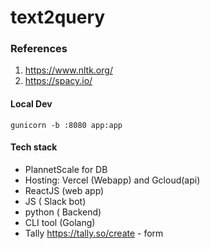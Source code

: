 # text2query

### References

1. https://www.nltk.org/
2. https://spacy.io/


#### Local Dev

```
gunicorn -b :8080 app:app
```


#### Tech stack
- PlannetScale for DB
- Hosting: Vercel (Webapp) and Gcloud(api)
- ReactJS (web app)
- JS ( Slack bot)
- python ( Backend)
- CLI tool (Golang)
- Tally https://tally.so/create - form